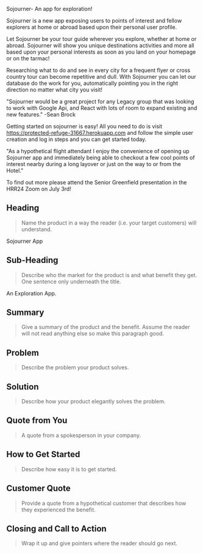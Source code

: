   Sojourner- An app for exploration!

Sojourner is a new app exposing users to points of interest and fellow explorers at home or abroad based upon their personal user profile.

Let Sojourner be your tour guide wherever you explore, whether at home or abroad. Sojourner will show you unique destinations activities and more all based upon your personal interests as soon as you land on your homepage or on the tarmac!

Researching what to do and see in every city for a frequent flyer or cross country tour can become repetitive  and dull. With Sojourner you can let our database do the work for you, automatically pointing you in the right direction no matter what city you visit!

"Sojourner would be a great project for any Legacy group that was looking to work with Google Api, and React with lots of room to expand existing and new features." -Sean Brock

Getting started on sojourner is easy! All you need to do is visit https://protected-refuge-31667.herokuapp.com and follow the simple user creation and log in steps and you can get started today.

"As a hypothetical flight attendant I enjoy the convenience of opening up Sojourner app and immediately being able to checkout a few cool points of interest nearby during a long layover or just on the way to or from the Hotel."

To find out more please attend the Senior Greenfield presentation in the HRR24 Zoom on July 3rd!




<!--
> This material was originally posted [here](http://www.quora.com/What-is-Amazons-approach-to-product-development-and-product-management). It is reproduced here for posterities sake.

There is an approach called "working backwards" that is widely used at Amazon. They work backwards from the customer, rather than starting with an idea for a product and trying to bolt customers onto it. While working backwards can be applied to any specific product decision, using this approach is especially important when developing new products or features.

For new initiatives a product manager typically starts by writing an internal press release announcing the finished product. The target audience for the press release is the new/updated product's customers, which can be retail customers or internal users of a tool or technology. Internal press releases are centered around the customer problem, how current solutions (internal or external) fail, and how the new product will blow away existing solutions.

If the benefits listed don't sound very interesting or exciting to customers, then perhaps they're not (and shouldn't be built). Instead, the product manager should keep iterating on the press release until they've come up with benefits that actually sound like benefits. Iterating on a press release is a lot less expensive than iterating on the product itself (and quicker!).

If the press release is more than a page and a half, it is probably too long. Keep it simple. 3-4 sentences for most paragraphs. Cut out the fat. Don't make it into a spec. You can accompany the press release with a FAQ that answers all of the other business or execution questions so the press release can stay focused on what the customer gets. My rule of thumb is that if the press release is hard to write, then the product is probably going to suck. Keep working at it until the outline for each paragraph flows.

Oh, and I also like to write press-releases in what I call "Oprah-speak" for mainstream consumer products. Imagine you're sitting on Oprah's couch and have just explained the product to her, and then you listen as she explains it to her audience. That's "Oprah-speak", not "Geek-speak".

Once the project moves into development, the press release can be used as a touchstone; a guiding light. The product team can ask themselves, "Are we building what is in the press release?" If they find they're spending time building things that aren't in the press release (overbuilding), they need to ask themselves why. This keeps product development focused on achieving the customer benefits and not building extraneous stuff that takes longer to build, takes resources to maintain, and doesn't provide real customer benefit (at least not enough to warrant inclusion in the press release).
 -->

## Heading ##
  > Name the product in a way the reader (i.e. your target customers) will understand.

 Sojourner App


## Sub-Heading ##
  > Describe who the market for the product is and what benefit they get. One sentence only underneath the title.

 An Exploration App.

## Summary ##
  > Give a summary of the product and the benefit. Assume the reader will not read anything else so make this paragraph good.



## Problem ##
  > Describe the problem your product solves.

## Solution ##
  > Describe how your product elegantly solves the problem.

## Quote from You ##
  > A quote from a spokesperson in your company.

## How to Get Started ##
  > Describe how easy it is to get started.

## Customer Quote ##
  > Provide a quote from a hypothetical customer that describes how they experienced the benefit.

## Closing and Call to Action ##
  > Wrap it up and give pointers where the reader should go next.

